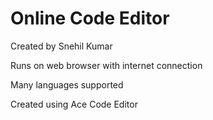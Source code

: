 # Online Code Editor

Created by Snehil Kumar

Runs on web browser with internet connection

Many languages supported

Created using Ace Code Editor